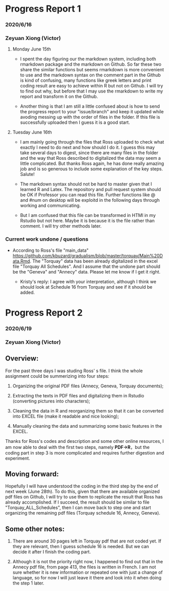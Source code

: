 # Progress Report 1

### 2020/6/16
### Zeyuan Xiong (Victor)


1. Monday June 15th
   - I spent the day figuring our the markdown system, including both rmarkdown package and the markdown on Github. So far these two share the similar functions but seems rmarkdown is more convenient to use and the markdown syntax on the comment part in the Github is kind of confusing, many functions like greek letters and print coding result are easy to achieve within R but not on Github. I will try to find out why, but before that I may use the rmarkdown to write my report and transform it on the Github.
 
   - Another thing is that I am still a little confused about is how to send the progress report to your "issue/branch" and keep it updated while avoding messing up with the order of files in the folder. If this file is successfully uploaded then I guess it is a good start.
 
2. Tuesday June 16th
   - I am mainly going through the files that Ross uploaded to check what exactly I need to do next and how should I do it. I guess this may take several days to digest, since there are many files in the folder and the way that Ross described to digitalized the data may seem a little complicated. But thanks Ross again, he has done really amazing job and is so generous to include some explanation of the key steps. Salute!
 
   - The markdown syntax should not be hard to master given that I learned R and Latex. The repository and pull request system should be OK if  Professor you can read this file. Further functions like @ and #num on desktop will be exploitd in the following days through working and communicating.
 
   - But I am confused that this file can be transformed in HTMl in my Rstudio but not here. Maybe it is because it is the file rather than comment. I will try other methods later.


### Current work undone / questions
* According to Ross's file "main_data" <https://github.com/kbuzard/gradualism/blob/master/torquay/Main%20Data.Rmd>. The "Torquay" data has been already digitalized in the excel file "Torquay All Schedules". And I assume that the undone part should be the "Geneva" and "Annecy" data. Please let me know if I get it right.

  - Kristy's reply: I agree with your interpretation, although I think we should look at Schedule 16 from Torquay and see if it should be added.

# Progress Report 2

### 2020/6/19
### Zeyuan Xiong (Victor)

## Overview:

For the past three days I was studing Ross' s file. I think the whole assignment could be summerizing into  four steps:

1. Organizing the original PDF files (Annecy, Geneva, Torquay documents);

2. Extracting the texts in PDF files and digitalizing them in Rstudio (converting pictures into characters);

3. Cleaning the data in R and reorganizing them so that it can be converted into EXCEL file (make it readable and nice looking);

4. Manually cleaning the data and summarizing some basic features in the EXCEL.

Thanks for Ross's codes and description and some other online resources, I am now able to deal with the first two steps, namely **PDF->R**，but the coding part in step 3 is more complicated and requires further digestion and experiment.


## Moving forward:

Hopefully I will have understood the coding in the third step by the end of next week (June 28th). To do this, given that there are available organized pdf files on Github, I will try to use them to replicate the result that Ross has already accomplished. If I succeed, the result should be similar to file "Torquay_ALL_Schedules", then I can move back to step one and start organizing the remaining pdf files (Torquay schedule 16, Annecy, Geneva).

## Some other notes:

1. There are around 30 pages left in Torquay pdf that are not coded yet. If they are relevant, then I guess schedule 16 is needed. But we can decide it after I finish the coding part.

2. Although it is not the priority right now, I happened to find out that in the Annecy pdf file, from page 413, the files is written in French. I am not sure whether it is new information or repeated one with just a change of language, so for now I will just leave it there and look into it when doing the step 1 later.
